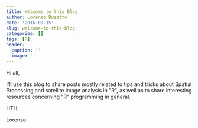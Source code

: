 ```yaml
---
title: Welcome to this Blog
author: Lorenzo Busetto
date: '2016-09-15'
slug: welcome-to-this-blog
categories: []
tags: [R]
header:
  caption: ''
  image: ''
---
```


Hi all,

I'll use this blog to share posts mostly related to tips and tricks about 
Spatial Processing and satellite image analysis in "R", as well as to share 
interesting resources concerning "R" programming in general.

HTH,

Lorenzo
